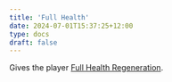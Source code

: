 ```yaml
---
title: 'Full Health'
date: 2024-07-01T15:37:25+12:00
type: docs
draft: false
---
```


Gives the player [Full Health Regeneration](https://noita.wiki.gg/wiki/Healing#Full_Health_Regeneration).
